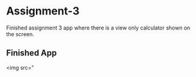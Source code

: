 # Assignment-3
Finished assignment 3 app where there is a view only calculator shown on the screen.

## Finished App

<img src="
